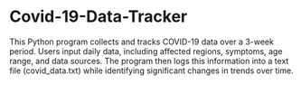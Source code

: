 # Covid-19-Data-Tracker
This Python program collects and tracks COVID-19 data over a 3-week period. Users input daily data, including affected regions, symptoms, age range, and data sources. The program then logs this information into a text file (covid_data.txt) while identifying significant changes in trends over time.
